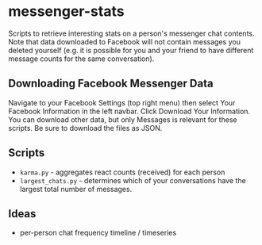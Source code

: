 # messenger-stats

Scripts to retrieve interesting stats on a person's messenger chat contents.
Note that data downloaded to Facebook will not contain messages you deleted
yourself (e.g. it is possible for you and your friend to have different
message counts for the same conversation).

## Downloading Facebook Messenger Data

Navigate to your Facebook Settings (top right menu) then select Your Facebook
Information in the left navbar. Click Download Your Information. You can
download other data, but only Messages is relevant for these scripts. Be sure
to download the files as JSON.

## Scripts

* `karma.py` - aggregates react counts (received) for each person
* `largest_chats.py` - determines which of your conversations have the largest
  total number of messages.

## Ideas

* per-person chat frequency timeline / timeseries